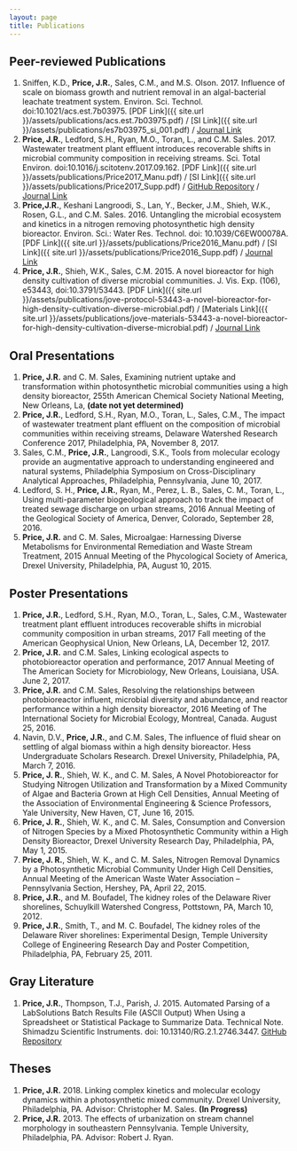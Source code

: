 ```yaml
---
layout: page
title: Publications
---
```


## Peer-reviewed Publications
1. Sniffen, K.D., **Price, J.R.**, Sales, C.M., and M.S. Olson. 2017. Influence of scale on biomass growth and nutrient removal in an algal-bacterial leachate treatment system. Environ. Sci. Technol. doi:10.1021/acs.est.7b03975. [PDF Link]({{ site.url }}/assets/publications/acs.est.7b03975.pdf) / [SI Link]({{ site.url }}/assets/publications/es7b03975_si_001.pdf) / [Journal Link](http://pubs.acs.org/doi/abs/10.1021/acs.est.7b03975)  
1. **Price, J.R.**, Ledford, S.H., Ryan, M.O., Toran, L., and C.M. Sales. 2017. Wastewater treatment plant effluent introduces recoverable shifts in microbial community composition in receiving streams. Sci. Total Environ. doi:10.1016/j.scitotenv.2017.09.162. [PDF Link]({{ site.url }}/assets/publications/Price2017_Manu.pdf) / [SI Link]({{ site.url }}/assets/publications/Price2017_Supp.pdf) / [GitHub Repository](https://github.com/JacobRPrice/WWTP_Impact_on_Stream) / [Journal Link](http://www.sciencedirect.com/science/article/pii/S0048969717325111)  
2. **Price,J.R.**, Keshani Langroodi, S., Lan, Y., Becker, J.M., Shieh, W.K., Rosen, G.L., and C.M. Sales. 2016. Untangling the microbial ecosystem and kinetics in a nitrogen removing photosynthetic high density bioreactor. Environ. Sci.: Water Res. Technol. doi: 10.1039/C6EW00078A. [PDF Link]({{ site.url }}/assets/publications/Price2016_Manu.pdf) / [SI Link]({{ site.url }}/assets/publications/Price2016_Supp.pdf) / [Journal Link](http://pubs.rsc.org/en/content/articlepdf/2016/ew/c6ew00078a)
3. **Price, J.R.**, Shieh, W.K., Sales, C.M. 2015. A novel bioreactor for high density cultivation of diverse microbial communities. J. Vis. Exp. (106), e53443, doi:10.3791/53443. [PDF Link]({{ site.url }}/assets/publications/jove-protocol-53443-a-novel-bioreactor-for-high-density-cultivation-diverse-microbial.pdf) / [Materials Link]({{ site.url }}/assets/publications/jove-materials-53443-a-novel-bioreactor-for-high-density-cultivation-diverse-microbial.pdf) / [Journal Link](http://www.jove.com/video/53443/a-novel-bioreactor-for-high-density-cultivation-diverse-microbial)

## Oral Presentations
1.  **Price, J.R.** and C. M. Sales, Examining nutrient uptake and transformation within photosynthetic microbial communities using a high density bioreactor, 255th American Chemical Society National Meeting, New Orleans, La, **(date not yet determined)**  
1.	**Price, J.R.**, Ledford, S.H., Ryan, M.O., Toran, L., Sales, C.M., The impact of wastewater treatment plant effluent on the composition of microbial communities within receiving streams, Delaware Watershed Research Conference 2017, Philadelphia, PA, November 8, 2017. 
2.	Sales, C.M., **Price, J.R.**, Langroodi, S.K., Tools from molecular ecology provide an augmentative approach to understanding engineered and natural systems, Philadelphia Symposium on Cross-Disciplinary Analytical Approaches, Philadelphia, Pennsylvania, June 10, 2017.  
3.	Ledford, S. H., **Price, J.R.**, Ryan, M., Perez, L. B., Sales, C. M., Toran, L., Using multi-parameter biogeological approach to track the impact of treated sewage discharge on urban streams, 2016 Annual Meeting of the Geological Society of America, Denver, Colorado, September 28, 2016.   
4.	**Price, J.R.** and C. M. Sales, Microalgae: Harnessing Diverse Metabolisms for Environmental Remediation and Waste Stream Treatment, 2015 Annual Meeting of the Phycological Society of America, Drexel University, Philadelphia, PA, August 10, 2015.   

## Poster Presentations
1.	**Price, J.R.**, Ledford, S.H., Ryan, M.O., Toran, L., Sales, C.M., Wastewater treatment plant effluent introduces recoverable shifts in microbial community composition in urban streams, 2017 Fall meeting of the American Geophysical Union, New Orleans, LA, December 12, 2017.  
1.	**Price, J.R.** and C.M. Sales, Linking ecological aspects to photobioreactor operation and performance, 2017 Annual Meeting of The American Society for Microbiology, New Orleans, Louisiana, USA. June 2, 2017.  
2.	**Price, J.R.** and C.M. Sales, Resolving the relationships between photobioreactor influent, microbial diversity and abundance, and reactor performance within a high density bioreactor, 2016 Meeting of The International Society for Microbial Ecology, Montreal, Canada. August 25, 2016.
3.	Navin, D.V., **Price, J.R.**, and C.M. Sales, The influence of fluid shear on settling of algal biomass within a high density bioreactor. Hess Undergraduate Scholars Research. Drexel University, Philadelphia, PA, March 7, 2016.
4.	**Price, J. R.**, Shieh, W. K., and C. M. Sales, A Novel Photobioreactor for Studying Nitrogen Utilization and Transformation by a Mixed Community of Algae and Bacteria Grown at High Cell Densities, Annual Meeting of the Association of Environmental Engineering & Science Professors, Yale University, New Haven, CT, June 16, 2015. 
5.	**Price, J. R.**, Shieh, W. K., and C. M. Sales, Consumption and Conversion of Nitrogen Species by a Mixed Photosynthetic Community within a High Density Bioreactor, Drexel University Research Day, Philadelphia, PA, May 1, 2015.
6.	**Price, J. R.**, Shieh, W. K., and C. M. Sales, Nitrogen Removal Dynamics by a Photosynthetic Microbial Community Under High Cell Densities, Annual Meeting of the American Waste Water Association – Pennsylvania Section, Hershey, PA, April 22, 2015.
7.	**Price, J.R.**, and M. Boufadel, The kidney roles of the Delaware River shorelines, Schuylkill Watershed Congress, Pottstown, PA, March 10, 2012.
8.	**Price, J.R.**, Smith, T., and M. C. Boufadel, The kidney roles of the Delaware River shorelines: Experimental Design, Temple University College of Engineering Research Day and Poster Competition, Philadelphia, PA, February 25, 2011.

## Gray Literature
1.	**Price, J.R.**, Thompson, T.J., Parish, J. 2015. Automated Parsing of a LabSolutions Batch Results File (ASCII Output) When Using a Spreadsheet or Statistical Package to Summarize Data. Technical Note. Shimadzu Scientific Instruments. doi: 10.13140/RG.2.1.2746.3447. [GitHub Repository](https://github.com/saleslab/ParsingLabSolutionsASCIIOutput)

## Theses
1.	**Price, J.R.** 2018. Linking complex kinetics and molecular ecology dynamics within a photosynthetic mixed community. Drexel University, Philadelphia, PA. Advisor: Christopher M. Sales. **(In Progress)**
2.	**Price, J.R.** 2013. The effects of urbanization on stream channel morphology in southeastern Pennsylvania. Temple University, Philadelphia, PA. Advisor: Robert J. Ryan.



